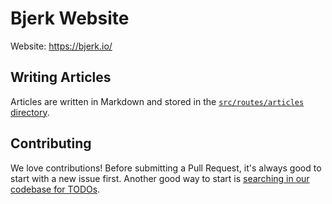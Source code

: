 # Bjerk Website

Website: https://bjerk.io/

## Writing Articles

Articles are written in Markdown and stored in the [`src/routes/articles`
directory][articles].

[articles]:
  https://github.com/bjerkio/website/tree/simenandre/markdown-thingy/src/routes/articles

## Contributing

We love contributions! Before submitting a Pull Request, it's always good to
start with a new issue first. Another good way to start is
[searching in our codebase for TODOs](https://github.com/search?q=repo%3Abjerkio%2Fwebsite%20TODO%3A&type=code).
